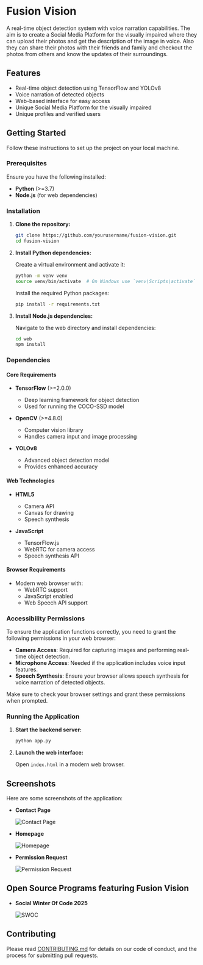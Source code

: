 # Fusion Vision

A real-time object detection system with voice narration capabilities. The aim is to create a Social Media Platform for the visually impaired where they can upload their photos and get the description of the image in voice. Also they can share their photos with their friends and family and checkout the photos from others and know the updates of their surroundings.


## Features

- Real-time object detection using TensorFlow and YOLOv8
- Voice narration of detected objects
- Web-based interface for easy access
- Unique Social Media Platform for the visually impaired
- Unique profiles and verified users


## Getting Started

Follow these instructions to set up the project on your local machine.

### Prerequisites

Ensure you have the following installed:

- **Python** (>=3.7)
- **Node.js** (for web dependencies)

### Installation

1. **Clone the repository:**
   ```bash
   git clone https://github.com/yourusername/fusion-vision.git
   cd fusion-vision
   ```

2. **Install Python dependencies:**

   Create a virtual environment and activate it:
   ```bash
   python -m venv venv
   source venv/bin/activate  # On Windows use `venv\Scripts\activate`
   ```

   Install the required Python packages:
   ```bash
   pip install -r requirements.txt
   ```

3. **Install Node.js dependencies:**

   Navigate to the web directory and install dependencies:
   ```bash
   cd web
   npm install
   ```

### Dependencies

#### Core Requirements

- **TensorFlow** (>=2.0.0)
  - Deep learning framework for object detection
  - Used for running the COCO-SSD model

- **OpenCV** (>=4.8.0)
  - Computer vision library
  - Handles camera input and image processing

- **YOLOv8**
  - Advanced object detection model
  - Provides enhanced accuracy

#### Web Technologies

- **HTML5**
  - Camera API
  - Canvas for drawing
  - Speech synthesis

- **JavaScript**
  - TensorFlow.js
  - WebRTC for camera access
  - Speech synthesis API

#### Browser Requirements

- Modern web browser with:
  - WebRTC support
  - JavaScript enabled
  - Web Speech API support

### Accessibility Permissions

To ensure the application functions correctly, you need to grant the following permissions in your web browser:

- **Camera Access**: Required for capturing images and performing real-time object detection.
- **Microphone Access**: Needed if the application includes voice input features.
- **Speech Synthesis**: Ensure your browser allows speech synthesis for voice narration of detected objects.

Make sure to check your browser settings and grant these permissions when prompted.

### Running the Application

1. **Start the backend server:**
   ```bash
   python app.py
   ```

2. **Launch the web interface:**

   Open `index.html` in a modern web browser.




## Screenshots

Here are some screenshots of the application:

- **Contact Page**
  
  ![Contact Page](images/contact.jpg)

- **Homepage**

  ![Homepage](images/homepage.jpg)

- **Permission Request**

  ![Permission Request](images/permission.jpg)



## Open Source Programs featuring Fusion Vision

- **Social Winter Of Code 2025**

  ![SWOC](images/swoc.jpg)

## Contributing

Please read [CONTRIBUTING.md](CONTRIBUTING.md) for details on our code of conduct, and the process for submitting pull requests.



